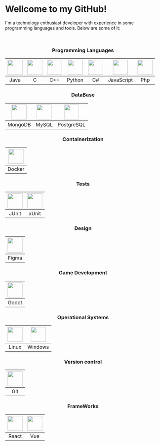 <h1>Wellcome to my GitHub!</h1>
<p>I'm a technology enthusiast developer with experience in some programming languages and tools. Below are some of it:</p>
</br>

<div align="center">

### Programming Languages
| <img src="https://img.icons8.com/color/48/000000/java-coffee-cup-logo.png" width="48"> | <img src="https://img.icons8.com/color/48/000000/c-programming.png" width="48"> | <img src="https://img.icons8.com/color/48/000000/c-plus-plus-logo.png" width="48"> | <img src="https://img.icons8.com/color/48/000000/python.png" width="48"> | <img src="https://img.icons8.com/?size=100&id=45490&format=png&color=000000" width="48"> | <img src="https://img.icons8.com/?size=100&id=PXTY4q2Sq2lG&format=png&color=000000" width="48"> | <img src="https://img.icons8.com/?size=100&id=pKaVdzbCJGgA&format=png&color=000000" width="48"> |
|:---:|:---:|:---:|:---:|:---:|:---:|:---:|
| Java | C | C++ | Python | C# | JavaScript | Php |

### DataBase
| <img src="https://img.icons8.com/color/48/000000/mongodb.png" width="48"> | <img src="https://img.icons8.com/color/48/000000/mysql-logo.png" width="48"> | <img src="https://img.icons8.com/color/48/000000/postgreesql.png" width="48"> |
|:---:|:---:|:---:|
| MongoDB | MySQL | PostgreSQL |

### Containerization
| <img src="https://img.icons8.com/color/48/000000/docker.png" width="48"> |
|:---:|
| Docker |

### Tests
| <img src="https://avatars.githubusercontent.com/u/874086?s=280&v=4" width="48"> | <img src="https://avatars.githubusercontent.com/u/2092016?s=280&v=4" width="48"> |
|:---:|:---:|
| JUnit | xUnit |

### Design
| <img src="https://img.icons8.com/windows/32/000000/figma.png" width="48"> |
|:---:|
| Figma |

### Game Development
| <img src="https://static-00.iconduck.com/assets.00/godot-icon-512x484-rwmcfh0l.png" width="48"> |
|:---:|
| Godot |

### Operational Systems
| <img src="https://img.icons8.com/color/48/000000/linux.png" width="48"> | <img src="https://img.icons8.com/color/48/000000/windows-10.png" width="48"> |
|:---:|:---:|
| Linux | Windows |

### Version control
| <img src="https://img.icons8.com/color/48/000000/git.png" width="48"> |
|:---:|
| Git |

### FrameWorks
| <img src="https://raw.githubusercontent.com/wiki/facebook/react/react-logo-1000-transparent.png" width="48"> | <img src="https://avatars.githubusercontent.com/u/6128107?s=280&v=4" width="48"> |
|:---:|:---:|
| React | Vue |

</div>
